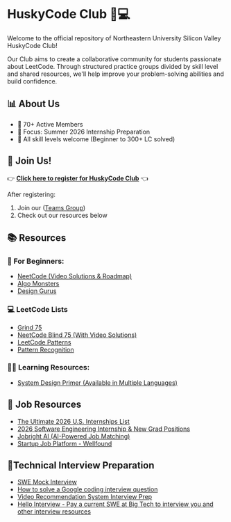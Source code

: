 # HuskyCode Club 🐺💻

Welcome to the official repository of Northeastern University Silicon Valley HuskyCode Club!

Our Club aims to create a collaborative community for students passionate about LeetCode. Through structured practice groups divided by skill level and shared resources, we'll help improve your problem-solving abilities and build confidence.

## 📊 About Us
- 👥 70+ Active Members
- 🚀 Focus: Summer 2026 Internship Preparation
- 💪 All skill levels welcome (Beginner to 300+ LC solved)

## 🚀 Join Us!
👉 **[Click here to register for HuskyCode Club](https://forms.office.com/r/kNFiykMeFM)** 👈

After registering:
1. Join our ([Teams Group](https://teams.microsoft.com/l/channel/19%3AN_6dYIL9k2-ok2J82L8HBpfBrkgPsbxzeSwkFUEMrZw1%40thread.tacv2/General?groupId=55eda15f-32aa-493d-8805-15630014071e&tenantId=a8eec281-aaa3-4dae-ac9b-9a398b9215e7))
2. Check out our resources below

## 📚 Resources

### 📖 For Beginners:
- [NeetCode (Video Solutions & Roadmap)](https://neetcode.io/)
- [Algo Monsters](https://algo.monster)
- [Design Gurus](https://www.designgurus.io)

### 💻 LeetCode Lists
- [Grind 75](https://www.techinterviewhandbook.org/grind75)
- [NeetCode Blind 75 (With Video Solutions)](https://neetcode.io/practice?tab=blind75)
- [LeetCode Patterns](https://seanprashad.com/leetcode-patterns/)
- [Pattern Recognition](https://www.youtube.com/watch?v=xo7XrRVxH8Y/)

### 👩‍💻 Learning Resources:
- [System Design Primer (Available in Multiple Languages)](https://github.com/donnemartin/system-design-primer)


## 📝 Job Resources
- [The Ultimate 2026 U.S. Internships List](https://www.intern-list.com/)
- [2026 Software Engineering Internship & New Grad Positions](https://github.com/speedyapply/2026-SWE-College-Jobs)
- [Jobright AI (AI-Powered Job Matching)](https://jobright.ai/jobs/recommend)
- [Startup Job Platform - Wellfound](https://wellfound.com/jobs)

## 🤵Technical Interview Preparation
- [SWE Mock Interview](https://www.youtube.com/watch?v=V8DGdPkBBxg)
- [How to solve a Google coding interview question](https://www.youtube.com/watch?v=Ti5vfu9arXQ)
- [Video Recommendation System Interview Prep](https://bytebytego.com/courses/machine-learning-system-design-interview/video-recommendation-system)
- [Hello Interview - Pay a current SWE at Big Tech to interview you and other interview resources](https://www.hellointerview.com)
